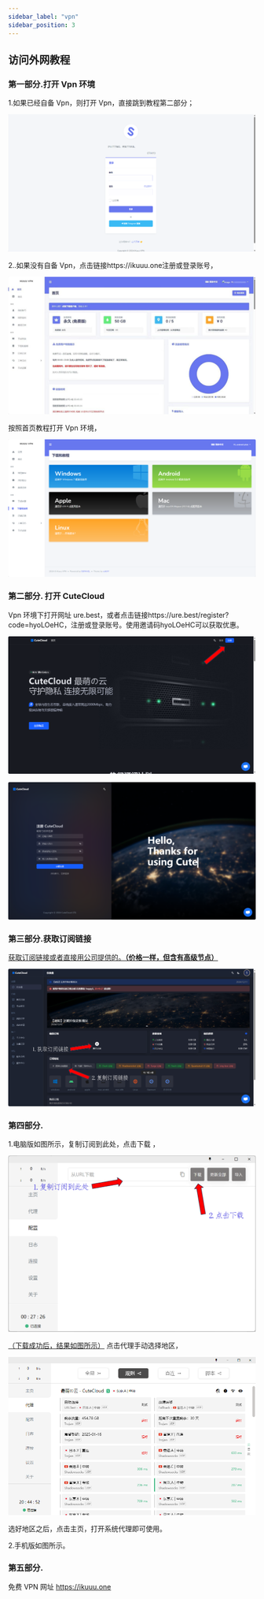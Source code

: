 ```yaml
---
sidebar_label: "vpn"
sidebar_position: 3
---
```

## 访问外网教程

### 第一部分.打开 Vpn 环境

1.如果已经自备 Vpn，则打开 Vpn，直接跳到教程第二部分；

![图片2.1.png](../../../src/image/t_image11.png)

2..如果没有自备 Vpn，点击链接https://ikuuu.one注册或登录账号，

![图片2.2.png](../../../src/image/t_image12.png)

按照首页教程打开 Vpn 环境，

![图片2.3.png](../../../src/image/t_image13.png)

### 第二部分. 打开 CuteCloud

Vpn 环境下打开网址 ure.best，或者点击链接https://ure.best/register?code=hyoLOeHC，注册或登录账号。使用邀请码hyoLOeHC可以获取优惠。

![图片2.4.png](../../../src/image/t_image14.png)

![图片2.5.png](../../../src/image/t_image15.png)

### 第三部分.获取订阅链接

<u>获取订阅链接或者直接用公司提供的。**（价格一样，但含有高级节点）**</u>

![图片2.6.png](../../../src/image/t_image16.png)

### 第四部分.

1.电脑版如图所示，复制订阅到此处，点击下载 ，

![图片2.7.png](../../../src/image/t_image17.png)

<u>（下载成功后，结果如图所示）</u>
点击代理手动选择地区，

![图片2.8.png](../../../src/image/t_image18.png)

选好地区之后，点击主页，打开系统代理即可使用。

2.手机版如图所示。

### 第五部分.

免费 VPN 网址
https://ikuuu.one

